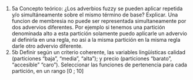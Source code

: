 1. 5a Concepto teórico: ¿Los adverbios fuzzy se pueden aplicar repetida y/o simultáneamente sobre el mismo término de base? Explicar.
Una funcion de membresia no puede ser representada simultaneamente por dos advervios diferentes. Por ejemplo si tenemos una partición denominada alto a esta partición solamente puedo aplicarle un advervio al definirla en una regla, no asi a la misma partición en la misma regla darle otro advervio diferente.
2. 5b Definir según un criterio coherente, las variables lingüísticas calidad (particiones “baja”, “media”, “alta”); y precio (particiones “barato”, “accesible” “caro”). Seleccionar las funciones de pertenencia para cada partición, en un rango [0 ; 10]

